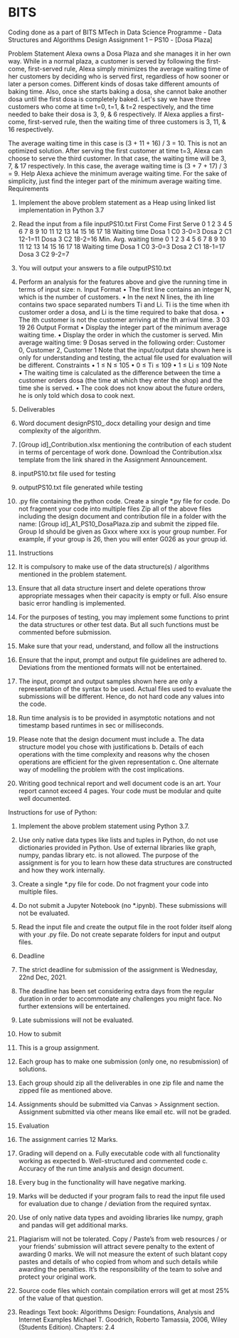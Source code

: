 # BITS
Coding done as a part of BITS MTech in Data Science Programme - Data Structures and Algorithms Design
Assignment 1 – PS10 - [Dosa Plaza]

Problem Statement
Alexa owns a Dosa Plaza and she manages it in her own way. While in a normal plaza, a customer is served by following the first-come, first-served rule, Alexa simply minimizes the average waiting time of her customers by deciding who is served first, regardless of how sooner or later a person comes.
Different kinds of dosas take different amounts of baking time. Also, once she starts baking a dosa, she cannot bake another dosa until the first dosa is completely baked. Let's say we have three customers who come at time t=0, t=1, & t=2 respectively, and the time needed to bake their dosa is 3, 9, & 6 respectively. If Alexa applies a first-come, first-served rule, then the waiting time of three customers is 3, 11, & 16 respectively.

The average waiting time in this case is (3 + 11 + 16) / 3 = 10. This is not an optimized solution.
After serving the first customer at time t=3, Alexa can choose to serve the third customer. In that case, the waiting time will be 3, 7, & 17 respectively.
In this case, the average waiting time is (3 + 7 + 17) / 3 = 9.
Help Alexa achieve the minimum average waiting time. For the sake of simplicity, just find the integer part of the minimum average waiting time.
Requirements
1. Implement the above problem statement as a Heap using linked list implementation in Python 3.7
2. Read the input from a file inputPS10.txt
First Come First Serve
0
1
2
3
4
5
6
7
8
9
10
11
12
13
14
15
16
17
18
Waiting time
Dosa 1
C0
3-0=3
Dosa 2
C1
12-1=11
Dosa 3
C2
18-2=16
Min. Avg. waiting time
0
1
2
3
4
5
6
7
8
9
10
11
12
13
14
15
16
17
18
Waiting time
Dosa 1
C0
3-0=3
Dosa 2
C1
18-1=17
Dosa 3
C2
9-2=7
3. You will output your answers to a file outputPS10.txt
4. Perform an analysis for the features above and give the running time in terms of input size: n.
Input Format
• The first line contains an integer N, which is the number of customers.
• In the next N lines, the ith line contains two space separated numbers Ti and Li. Ti is the time
when ith customer order a dosa, and Li is the time required to bake that dosa.
• The ith customer is not the customer arriving at the ith arrival time.
3 03 19 26
Output Format
• Display the integer part of the minimum average waiting time.
• Display the order in which the customer is served.
Min average waiting time: 9
Dosas served in the following order: Customer 0, Customer 2, Customer 1
Note that the input/output data shown here is only for understanding and testing, the actual file used for evaluation will be different.
Constraints
• 1 ≤ N ≤ 105
• 0 ≤ Ti ≤ 109
• 1 ≤ Li ≤ 109
Note
• The waiting time is calculated as the difference between the time a customer orders dosa (the time at which they enter the shop) and the time she is served.
• The cook does not know about the future orders, he is only told which dosa to cook next.

2. Deliverables
1. Word document designPS10_<group id>.docx detailing your design and time complexity of the algorithm.
2. [Group id]_Contribution.xlsx mentioning the contribution of each student in terms of percentage of work done. Download the Contribution.xlsx template from the link shared in the Assignment Announcement.
3. inputPS10.txt file used for testing
4. outputPS10.txt file generated while testing
5. .py file containing the python code. Create a single *.py file for code. Do not fragment your
code into multiple files
Zip all of the above files including the design document and contribution file in a folder with the name:
[Group id]_A1_PS10_DosaPlaza.zip and submit the zipped file.
Group Id should be given as Gxxx where xxx is your group number. For example, if your group
is 26, then you will enter G026 as your group id.
3. Instructions
1. It is compulsory to make use of the data structure(s) / algorithms mentioned in the problem statement.
2. Ensure that all data structure insert and delete operations throw appropriate messages when their capacity is empty or full. Also ensure basic error handling is implemented.
3. For the purposes of testing, you may implement some functions to print the data structures or other test data. But all such functions must be commented before submission.
4. Make sure that your read, understand, and follow all the instructions
5. Ensure that the input, prompt and output file guidelines are adhered to. Deviations from the
mentioned formats will not be entertained.
6. The input, prompt and output samples shown here are only a representation of the syntax to
be used. Actual files used to evaluate the submissions will be different. Hence, do not hard
code any values into the code.
7. Run time analysis is to be provided in asymptotic notations and not timestamp based runtimes
in sec or milliseconds.
8. Please note that the design document must include
a. The data structure model you chose with justifications
b. Details of each operations with the time complexity and reasons why the chosen
operations are efficient for the given representation
c. One alternate way of modelling the problem with the cost implications.
9. Writing good technical report and well document code is an art. Your report cannot exceed 4
pages. Your code must be modular and quite well documented.

Instructions for use of Python:
1. Implement the above problem statement using Python 3.7.
2. Use only native data types like lists and tuples in Python, do not use dictionaries provided in
Python. Use of external libraries like graph, numpy, pandas library etc. is not allowed. The purpose of the assignment is for you to learn how these data structures are constructed and how they work internally.
3. Create a single *.py file for code. Do not fragment your code into multiple files.
4. Do not submit a Jupyter Notebook (no *.ipynb). These submissions will not be evaluated.
5. Read the input file and create the output file in the root folder itself along with your .py file. Do
not create separate folders for input and output files.
4. Deadline
1. The strict deadline for submission of the assignment is Wednesday, 22nd Dec, 2021.
2. The deadline has been set considering extra days from the regular duration in order to
accommodate any challenges you might face. No further extensions will be entertained.
3. Late submissions will not be evaluated.
5. How to submit
1. This is a group assignment.
2. Each group has to make one submission (only one, no resubmission) of solutions.
3. Each group should zip all the deliverables in one zip file and name the zipped file as mentioned
above.
4. Assignments should be submitted via Canvas > Assignment section. Assignment submitted
via other means like email etc. will not be graded.
6. Evaluation
1. The assignment carries 12 Marks.
2. Grading will depend on
a. Fully executable code with all functionality working as expected
b. Well-structured and commented code
c. Accuracy of the run time analysis and design document.
3. Every bug in the functionality will have negative marking.
4. Marks will be deducted if your program fails to read the input file used for evaluation due to
change / deviation from the required syntax.

5. Use of only native data types and avoiding libraries like numpy, graph and pandas will get additional marks.
6. Plagiarism will not be tolerated. Copy / Paste’s from web resources / or your friends’ submission will attract severe penalty to the extent of awarding 0 marks. We will not measure the extent of such blatant copy pastes and details of who copied from whom and such details while awarding the penalties. It’s the responsibility of the team to solve and protect your original work.
7. Source code files which contain compilation errors will get at most 25% of the value of that question.
7. Readings
Text book: Algorithms Design: Foundations, Analysis and Internet Examples Michael T. Goodrich, Roberto Tamassia, 2006, Wiley (Students Edition). Chapters: 2.4
